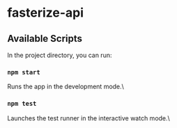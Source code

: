 # fasterize-api

## Available Scripts

In the project directory, you can run:

### `npm start`

Runs the app in the development mode.\


### `npm test`

Launches the test runner in the interactive watch mode.\

